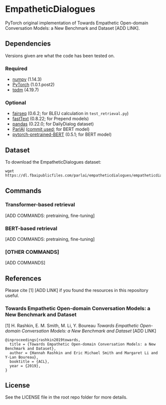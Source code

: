 # EmpatheticDialogues

PyTorch original implementation of Towards Empathetic Open-domain Conversation Models: a New Benchmark and Dataset [ADD LINK].

## Dependencies

Versions given are what the code has been tested on.

### Required
- [numpy](https://www.numpy.org/) (1.14.3)
- [PyTorch](https://pytorch.org/) (1.0.1.post2)
- [tqdm](https://tqdm.github.io/) (4.19.7)

### Optional
- [fairseq](https://fairseq.readthedocs.io/en/latest/) (0.6.2; for BLEU calculation in `test_retrieval.py`)
- [fastText](https://fasttext.cc/) (0.8.22; for Prepend models)
- [pandas](https://pandas.pydata.org/) (0.22.0; for DailyDialog dataset)
- [ParlAI](https://parl.ai/) ([commit used](https://github.com/facebookresearch/ParlAI/commit/471db18c47d322d814f4e1bba6e35d9da6ac31ff); for BERT model)
- [pytorch-pretrained-BERT](https://github.com/huggingface/pytorch-pretrained-BERT) (0.5.1; for BERT model)

## Dataset

To download the EmpatheticDialogues dataset:

```
wget https://dl.fbaipublicfiles.com/parlai/empatheticdialogues/empatheticdialogues.tar.gz
```

## Commands

### Transformer-based retrieval

[ADD COMMANDS: pretraining, fine-tuning]

### BERT-based retrieval

[ADD COMMANDS: pretraining, fine-tuning]

### [OTHER COMMANDS]

[ADD COMMANDS]

## References

Please cite [1] [ADD LINK] if you found the resources in this repository useful.

### Towards Empathetic Open-domain Conversation Models: a New Benchmark and Dataset

[1] H. Rashkin, E. M. Smith, M. Li, Y. Boureau *Towards Empathetic Open-domain Conversation Models: a New Benchmark and Dataset* [ADD LINK]

```
@inproceedings{rashkin2019towards,
  title = {Towards Empathetic Open-domain Conversation Models: a New Benchmark and Dataset},
  author = {Hannah Rashkin and Eric Michael Smith and Margaret Li and Y-Lan Boureau},
  booktitle = {ACL},
  year = {2019},
}
```

## License

See the LICENSE file in the root repo folder for more details.
